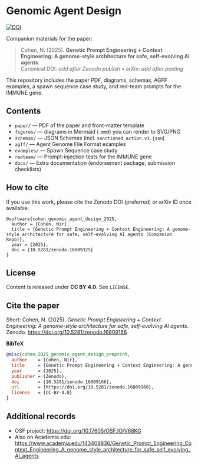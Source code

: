 # Genomic Agent Design
[![DOI](https://zenodo.org/badge/1035684364.svg)](https://doi.org/10.5281/zenodo.16809325)

Companion materials for the paper:

> Cohen, N. (2025). **Genetic Prompt Engineering + Context Engineering: A genome-style architecture for safe, self-evolving AI agents**.  
> Canonical DOI: _add after Zenodo publish_ • arXiv: _add after posting_

This repository includes the paper PDF, diagrams, schemas, AGFF examples, a spawn sequence case study, and red-team prompts for the IMMUNE gene.

## Contents
- `paper/` — PDF of the paper and front-matter template
- `figures/` — diagrams in Mermaid (`.mmd`) you can render to SVG/PNG
- `schemas/` — JSON Schemas (incl. `sanctioned_action.v1.json`)
- `agff/` — Agent Genome File Format examples
- `examples/` — Spawn Sequence case study
- `redteam/` — Prompt-injection tests for the IMMUNE gene
- `docs/` — Extra documentation (endorsement package, submission checklists)

## How to cite
If you use this work, please cite the Zenodo DOI (preferred) or arXiv ID once available.

```
@software{cohen_genomic_agent_design_2025,
  author = {Cohen, Nir},
  title = {Genetic Prompt Engineering + Context Engineering: A genome-style architecture for safe, self-evolving AI agents (Companion Repo)},
  year = {2025},
  doi = {10.5281/zenodo.16809325}
}
```

## License
Content is released under **CC BY 4.0**. See `LICENSE`.

## Cite the paper
Short: Cohen, N. (2025). *Genetic Prompt Engineering + Context Engineering: A genome-style architecture for safe, self-evolving AI agents.* Zenodo. https://doi.org/10.5281/zenodo.16809166

**BibTeX**
```bibtex
@misc{cohen_2025_genomic_agent_design_preprint,
  author    = {Cohen, Nir},
  title     = {Genetic Prompt Engineering + Context Engineering: A genome-style architecture for safe, self-evolving AI agents},
  year      = {2025},
  publisher = {Zenodo},
  doi       = {10.5281/zenodo.16809166},
  url       = {https://doi.org/10.5281/zenodo.16809166},
  license   = {CC-BY-4.0}
}
```

## Additional records
- OSF project: https://doi.org/10.17605/OSF.IO/V68KG
- Also on Academia.edu: https://www.academia.edu/143408836/Genetic_Prompt_Engineering_Context_Engineering_A_genome_style_architecture_for_safe_self_evolving_AI_agents
